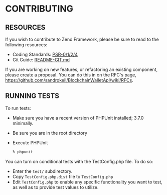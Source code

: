 # CONTRIBUTING

## RESOURCES

If you wish to contribute to Zend Framework, please be sure to read to the following resources:

 -  Coding Standards: [PSR-0/1/2/4](https://github.com/php-fig/fig-standards/tree/master/accepted)
 -  Git Guide: [README-GIT.md](README-GIT.md)

If you are working on new features, or refactoring an existing
component, please create a proposal. You can do this in on the RFC's
page, https://github.com/sandrokeil/BlockchainWalletApi/wiki/RFCs.

## RUNNING TESTS

To run tests:

- Make sure you have a recent version of PHPUnit installed; 3.7.0
  minimally.
- Be sure you are in the root directory
- Execute PHPUnit

  ```sh
  % phpunit
  ```

You can turn on conditional tests with the TestConfig.php file.
To do so:

 -  Enter the `test/` subdirectory.
 -  Copy `TestConfig.php.dist` file to `TestConfig.php`
 -  Edit `TestConfig.php` to enable any specific functionality you want to test, as well as to provide test values to
    utilize.
